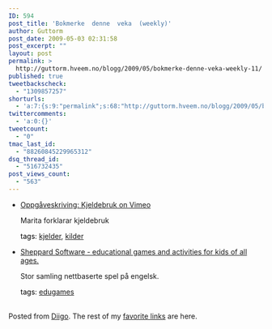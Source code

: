 ```yaml
---
ID: 594
post_title: 'Bokmerke  denne  veka  (weekly)'
author: Guttorm
post_date: 2009-05-03 02:31:58
post_excerpt: ""
layout: post
permalink: >
  http://guttorm.hveem.no/blogg/2009/05/bokmerke-denne-veka-weekly-11/
published: true
tweetbackscheck:
  - "1309857257"
shorturls:
  - 'a:7:{s:9:"permalink";s:68:"http://guttorm.hveem.no/blogg/2009/05/bokmerke-denne-veka-weekly-11/";s:7:"tinyurl";s:25:"http://tinyurl.com/cenfl2";s:4:"isgd";s:17:"http://is.gd/wiqU";s:5:"bitly";s:19:"http://bit.ly/i54GY";s:5:"snipr";s:22:"http://snipr.com/h9464";s:5:"snurl";s:22:"http://snurl.com/h9464";s:7:"snipurl";s:24:"http://snipurl.com/h9464";}'
twittercomments:
  - 'a:0:{}'
tweetcount:
  - "0"
tmac_last_id:
  - "88260845229965312"
dsq_thread_id:
  - "516732435"
post_views_count:
  - "563"
---
```

<ul class='diigo-linkroll'><li><p class='diigo-link'><a rel='nofollow' href='http://vimeo.com/2977467'>Oppgåveskriving: Kjeldebruk on Vimeo</a></p><p class='diigo-description'>Marita forklarar kjeldebruk</p><p class='diigo-tags'><a style='color:#000 !important;text-decoration:none !important;' href='http://www.diigo.com/cloud/guttorm1979'>tags</a>: <a href='http://www.diigo.com/user/guttorm1979/kjelder'>kjelder</a>, <a href='http://www.diigo.com/user/guttorm1979/kilder'>kilder</a></p></li><li><p class='diigo-link'><a rel='nofollow' href='http://sheppardsoftware.com/'>Sheppard Software - educational games and activities for kids of all ages.</a></p><p class='diigo-description'>Stor samling nettbaserte spel på engelsk.</p><p class='diigo-tags'><a style='color:#000 !important;text-decoration:none !important;' href='http://www.diigo.com/cloud/guttorm1979'>tags</a>: <a href='http://www.diigo.com/user/guttorm1979/edugames'>edugames</a></p></li></ul><br />Posted from <a href='http://www.diigo.com'>Diigo</a>. The rest of my <a href='http://www.diigo.com/user/guttorm1979'>favorite links</a> are here.